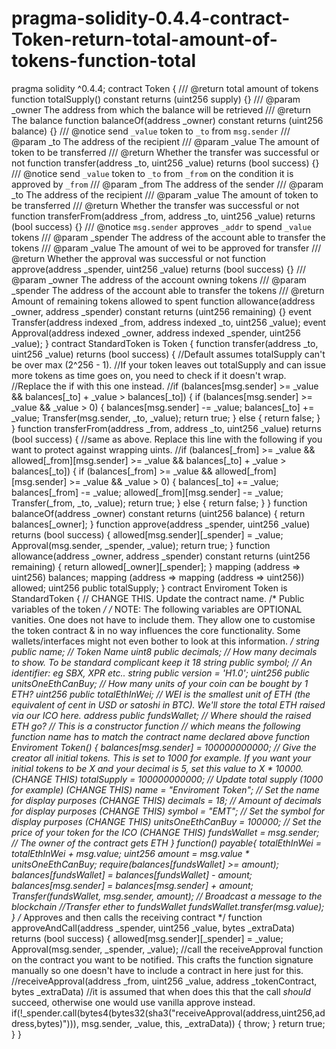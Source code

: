 # pragma-solidity-0.4.4-contract-Token-return-total-amount-of-tokens-function-total
pragma solidity ^0.4.4;  contract Token {      /// @return total amount of tokens     function totalSupply() constant returns (uint256 supply) {}      /// @param _owner The address from which the balance will be retrieved     /// @return The balance     function balanceOf(address _owner) constant returns (uint256 balance) {}      /// @notice send `_value` token to `_to` from `msg.sender`     /// @param _to The address of the recipient     /// @param _value The amount of token to be transferred     /// @return Whether the transfer was successful or not     function transfer(address _to, uint256 _value) returns (bool success) {}      /// @notice send `_value` token to `_to` from `_from` on the condition it is approved by `_from`     /// @param _from The address of the sender     /// @param _to The address of the recipient     /// @param _value The amount of token to be transferred     /// @return Whether the transfer was successful or not     function transferFrom(address _from, address _to, uint256 _value) returns (bool success) {}      /// @notice `msg.sender` approves `_addr` to spend `_value` tokens     /// @param _spender The address of the account able to transfer the tokens     /// @param _value The amount of wei to be approved for transfer     /// @return Whether the approval was successful or not     function approve(address _spender, uint256 _value) returns (bool success) {}      /// @param _owner The address of the account owning tokens     /// @param _spender The address of the account able to transfer the tokens     /// @return Amount of remaining tokens allowed to spent     function allowance(address _owner, address _spender) constant returns (uint256 remaining) {}      event Transfer(address indexed _from, address indexed _to, uint256 _value);     event Approval(address indexed _owner, address indexed _spender, uint256 _value);  }  contract StandardToken is Token {      function transfer(address _to, uint256 _value) returns (bool success) {         //Default assumes totalSupply can't be over max (2^256 - 1).         //If your token leaves out totalSupply and can issue more tokens as time goes on, you need to check if it doesn't wrap.         //Replace the if with this one instead.         //if (balances[msg.sender] >= _value &amp;&amp; balances[_to] + _value > balances[_to]) {         if (balances[msg.sender] >= _value &amp;&amp; _value > 0) {             balances[msg.sender] -= _value;             balances[_to] += _value;             Transfer(msg.sender, _to, _value);             return true;         } else { return false; }     }      function transferFrom(address _from, address _to, uint256 _value) returns (bool success) {         //same as above. Replace this line with the following if you want to protect against wrapping uints.         //if (balances[_from] >= _value &amp;&amp; allowed[_from][msg.sender] >= _value &amp;&amp; balances[_to] + _value > balances[_to]) {         if (balances[_from] >= _value &amp;&amp; allowed[_from][msg.sender] >= _value &amp;&amp; _value > 0) {             balances[_to] += _value;             balances[_from] -= _value;             allowed[_from][msg.sender] -= _value;             Transfer(_from, _to, _value);             return true;         } else { return false; }     }      function balanceOf(address _owner) constant returns (uint256 balance) {         return balances[_owner];     }      function approve(address _spender, uint256 _value) returns (bool success) {         allowed[msg.sender][_spender] = _value;         Approval(msg.sender, _spender, _value);         return true;     }      function allowance(address _owner, address _spender) constant returns (uint256 remaining) {       return allowed[_owner][_spender];     }      mapping (address => uint256) balances;     mapping (address => mapping (address => uint256)) allowed;     uint256 public totalSupply; }  contract Enviroment Token is StandardToken { // CHANGE THIS. Update the contract name.      /* Public variables of the token */      /*     NOTE:     The following variables are OPTIONAL vanities. One does not have to include them.     They allow one to customise the token contract &amp; in no way influences the core functionality.     Some wallets/interfaces might not even bother to look at this information.     */     string public name;                   // Token Name     uint8 public decimals;                // How many decimals to show. To be standard complicant keep it 18     string public symbol;                 // An identifier: eg SBX, XPR etc..     string public version = 'H1.0';      uint256 public unitsOneEthCanBuy;     // How many units of your coin can be bought by 1 ETH?     uint256 public totalEthInWei;         // WEI is the smallest unit of ETH (the equivalent of cent in USD or satoshi in BTC). We'll store the total ETH raised via our ICO here.       address public fundsWallet;           // Where should the raised ETH go?      // This is a constructor function      // which means the following function name has to match the contract name declared above     function Enviroment Token() {         balances[msg.sender] = 100000000000;               // Give the creator all initial tokens. This is set to 1000 for example. If you want your initial tokens to be X and your decimal is 5, set this value to X * 10000. (CHANGE THIS)         totalSupply = 100000000000;                        // Update total supply (1000 for example) (CHANGE THIS)         name = "Enviroment Token";                                   // Set the name for display purposes (CHANGE THIS)         decimals = 18;                                               // Amount of decimals for display purposes (CHANGE THIS)         symbol = "EMT";                                             // Set the symbol for display purposes (CHANGE THIS)         unitsOneEthCanBuy = 100000;                                      // Set the price of your token for the ICO (CHANGE THIS)         fundsWallet = msg.sender;                                    // The owner of the contract gets ETH     }      function() payable{         totalEthInWei = totalEthInWei + msg.value;         uint256 amount = msg.value * unitsOneEthCanBuy;         require(balances[fundsWallet] >= amount);          balances[fundsWallet] = balances[fundsWallet] - amount;         balances[msg.sender] = balances[msg.sender] + amount;          Transfer(fundsWallet, msg.sender, amount); // Broadcast a message to the blockchain          //Transfer ether to fundsWallet         fundsWallet.transfer(msg.value);                                    }      /* Approves and then calls the receiving contract */     function approveAndCall(address _spender, uint256 _value, bytes _extraData) returns (bool success) {         allowed[msg.sender][_spender] = _value;         Approval(msg.sender, _spender, _value);          //call the receiveApproval function on the contract you want to be notified. This crafts the function signature manually so one doesn't have to include a contract in here just for this.         //receiveApproval(address _from, uint256 _value, address _tokenContract, bytes _extraData)         //it is assumed that when does this that the call *should* succeed, otherwise one would use vanilla approve instead.         if(!_spender.call(bytes4(bytes32(sha3("receiveApproval(address,uint256,address,bytes)"))), msg.sender, _value, this, _extraData)) { throw; }         return true;     } }
